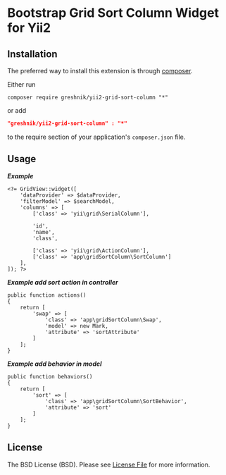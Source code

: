 Bootstrap Grid Sort Column Widget for Yii2
====================================


Installation
------------
The preferred way to install this extension is through [composer](http://getcomposer.org/download/).

Either run

```
composer require greshnik/yii2-grid-sort-column "*"
```
or add

```json
"greshnik/yii2-grid-sort-column" : "*"
```

to the require section of your application's `composer.json` file.

Usage
-----

***Example***

```
<?= GridView::widget([
    'dataProvider' => $dataProvider,
    'filterModel' => $searchModel,
    'columns' => [
        ['class' => 'yii\grid\SerialColumn'],

        'id',
        'name',
        'class',

        ['class' => 'yii\grid\ActionColumn'],
        ['class' => 'app\gridSortColumn\SortColumn']
    ],
]); ?>
```  
***Example add sort action in controller***

```  
public function actions()
{
    return [
        'swap' => [
            'class' => 'app\gridSortColumn\Swap',
            'model' => new Mark,
            'attribute' => 'sortAttribute'
        ]
    ];
}
```

***Example add behavior in model***

```
public function behaviors()
{
    return [
        'sort' => [
            'class' => 'app\gridSortColumn\SortBehavior',
            'attribute' => 'sort'
        ]
    ];
}
```

License
-------

The BSD License (BSD). Please see [License File](LICENSE.md) for more information.